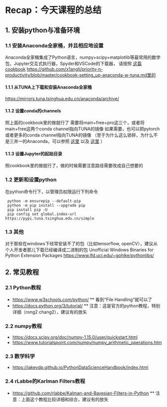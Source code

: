 # Recap：今天课程的总结

## 1. 安装python与准备环境

### 1.1 安装Anaconda全家桶，并且相应地设置
Anaconda全家桶集成了Python语言，numpy+scipy+matplotlib等最常用的数学包，Jupyter交互式执行器，Spyder和VSCode的下载器，
请按照 [这篇cookbook](cookbook-setting_up-anaconda-w-tuna.md) https://github.com/x1angli/priority-n-productivity/blob/master/cookbook-setting_up-anaconda-w-tuna.md里的

#### 1.1.1 从TUNA上下载和安装Anaconda全家桶
https://mirrors.tuna.tsinghua.edu.cn/anaconda/archive/

#### 1.1.2 设置conda的channels
照上面的cookbook里的做就行了
需要将main+free+pro这三个，或者将main+free这两个conda channel指向TUNA的镜像
如果需要，也可以把pytorch或者更多的conda channel指向TUNA的镜像
（至于为什么这么锁碎，为什么不是三并一的Anaconda，可以参照 [这里](https://github.com/tuna/issues/issues/307#issuecomment-374014053) 以及 [这里](https://github.com/tuna/issues/issues/417#issuecomment-434544876) ） 

#### 1.1.3 设置Jupyter的起始目录
照cookbook里的做就行了，做的时候需要注意路径需要改成自己想要的

### 1.2 更新和设置python
在python命令行下，以管理员权限运行下列命令

     python -m ensurepip --default-pip
     python -m pip install --upgrade pip
     pip install pip -U
     pip config set global.index-url https://pypi.tuna.tsinghua.edu.cn/simple

### 1.3 其他
对于那些在windows下经常安装不了的包（比如tensorflow, openCV），建议从个人开发者那儿下载已经编译成二进制的包
Unofficial Windows Binaries for Python Extension Packages
https://www.lfd.uci.edu/~gohlke/pythonlibs/


## 2. 常见教程

### 2.1 Python教程
* https://www.w3schools.com/python/
** 看到“File Handling”就可以了
* https://docs.python.org/3/tutorial/
** 注意：这是官方的python教程，特别详细（rong2 chang2），建议有的放矢

### 2.2 numpy教程
* https://docs.scipy.org/doc/numpy-1.15.0/user/quickstart.html
* https://www.tutorialspoint.com/numpy/numpy_arithmetic_operations.htm

### 2.3 数学科学
* https://jakevdp.github.io/PythonDataScienceHandbook/index.html

### 2.4 rLabbe的Karlman Filters教程
* https://github.com/rlabbe/Kalman-and-Bayesian-Filters-in-Python
** 注意：上面这个教程比较详细和综合，建议有的放矢

